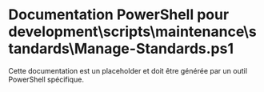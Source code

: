 # Documentation PowerShell pour development\scripts\maintenance\standards\Manage-Standards.ps1

Cette documentation est un placeholder et doit être générée par un outil PowerShell spécifique.
